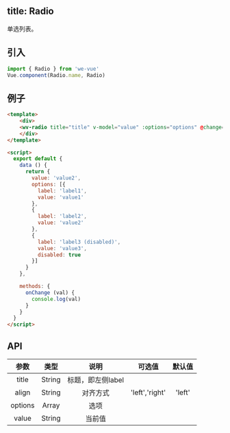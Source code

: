 title: Radio
---
单选列表。

## 引入

```js
import { Radio } from 'we-vue'
Vue.component(Radio.name, Radio)
```

## 例子

```html
<template>
	<div>
    <wv-radio title="title" v-model="value" :options="options" @change="onChange"></wv-radio>
	</div>
</template>

<script>
  export default {
    data () {
      return {
        value: 'value2',
        options: [{
          label: 'label1',
          value: 'value1'
        },
        {
          label: 'label2',
          value: 'value2'
        },
        {
          label: 'label3 (disabled)',
          value: 'value3',
          disabled: true
        }]
      }
    },

    methods: {
      onChange (val) {
        console.log(val)
      }
    }
  }
</script>
```

## API

|   参数   |   类型    |   说明   | 可选值  |  默认值  |
| :----: | :-----: | :----: | :--: | :---: |
| title  | String  |  标题，即左侧label   |      |       |
| align  | String  |  对齐方式   |  'left','right'    |   'left'    |
| options  | Array  |  选项   |      |       |
| value | String | 当前值 |      |    |
